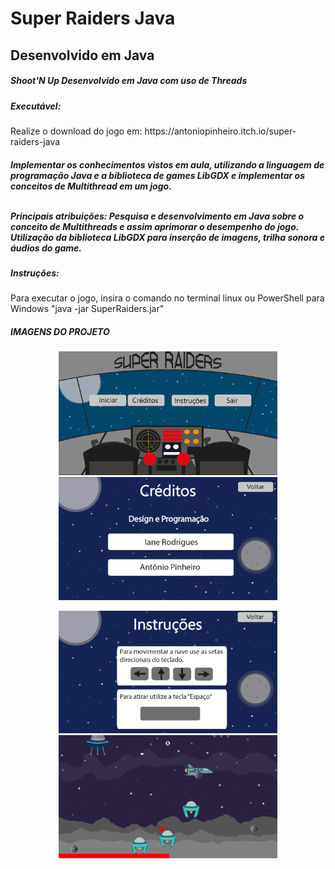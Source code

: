 <h1>Super Raiders Java</h1>
<h2>Desenvolvido em Java</h2>
<h5>Shoot'N Up Desenvolvido em Java com uso de Threads</h5>

<h5>Executável:</h5>
Realize o download do jogo em: https://antoniopinheiro.itch.io/super-raiders-java

<h5>Implementar os conhecimentos vistos em aula, utilizando a linguagem de programação Java e a biblioteca de games LibGDX e implementar os 
conceitos de Multithread em um jogo.<br>


<br>Principais atribuições: Pesquisa e desenvolvimento em Java sobre o conceito de Multithreads e assim 
aprimorar o desempenho do jogo. Utilização da biblioteca LibGDX para inserção de imagens, trilha sonora e áudios do game.</h5>

<h5>Instruções:</h5>
Para executar o jogo, insira o comando no terminal linux ou PowerShell para Windows "java -jar SuperRaiders.jar"

<h5>IMAGENS DO PROJETO</h5>

<p align="center">
  <img src="/readme_screenshots/screen1.png" width="350" title="Super Raiders">
  <img src="/readme_screenshots/screen2.png" width="350" height="197" title="Super Raiders">
</p>

<p align="center">
  <img src="/readme_screenshots/screen3.png" width="350" title="Super Raiders">
  <img src="/readme_screenshots/screen4.png" width="350" title="Super Raiders">
</p>




